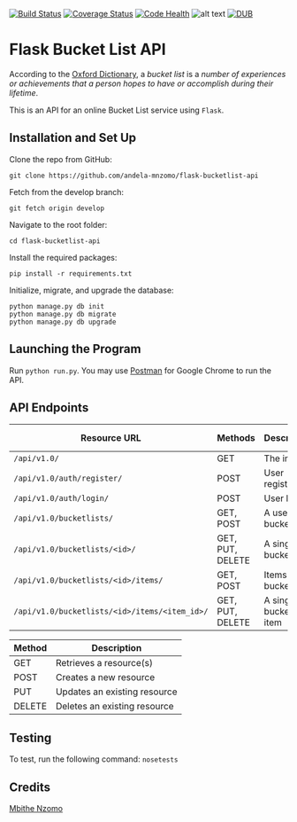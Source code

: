 [![Build Status](https://travis-ci.org/andela-mnzomo/flask-bucketlist-api.svg?branch=develop)](https://travis-ci.org/andela-mnzomo/flask-bucketlist-api)
[![Coverage Status](https://coveralls.io/repos/github/andela-mnzomo/flask-bucketlist-api/badge.svg?branch=develop)](https://coveralls.io/github/andela-mnzomo/flask-bucketlist-api?branch=develop)
[![Code Health](https://landscape.io/github/andela-mnzomo/flask-bucketlist-api/develop/landscape.svg?style=flat)](https://landscape.io/github/andela-mnzomo/flask-bucketlist-api/develop)
![alt text](https://img.shields.io/badge/python-2.7-blue.svg)
[![DUB](https://img.shields.io/dub/l/vibe-d.svg)]()

# Flask Bucket List API
According to the [Oxford Dictionary](http://www.oxforddictionaries.com/definition/english/bucket-list),
a *bucket list* is a *number of experiences or achievements that a person hopes
to have or accomplish during their lifetime*.

This is an API for an online Bucket List service using `Flask`.

## Installation and Set Up
Clone the repo from GitHub:
```
git clone https://github.com/andela-mnzomo/flask-bucketlist-api
```

Fetch from the develop branch:
```
git fetch origin develop
```

Navigate to the root folder:
```
cd flask-bucketlist-api
```

Install the required packages:
```
pip install -r requirements.txt
```

Initialize, migrate, and upgrade the database:
```
python manage.py db init
python manage.py db migrate
python manage.py db upgrade
```

## Launching the Program
Run ```python run.py```. You may use [Postman](https://chrome.google.com/webstore/detail/postman/fhbjgbiflinjbdggehcddcbncdddomop?hl=en) for Google Chrome to run the API.

## API Endpoints

| Resource URL | Methods | Description | Requires Token |
| -------- | ------------- | --------- |--------------- |
| `/api/v1.0/` | GET  | The index | FALSE |
| `/api/v1.0/auth/register/` | POST  | User registration | FALSE |
|  `/api/v1.0/auth/login/` | POST | User login | FALSE |
| `/api/v1.0/bucketlists/` | GET, POST | A user's bucket lists | TRUE |
| `/api/v1.0/bucketlists/<id>/` | GET, PUT, DELETE | A single bucket list | TRUE |
| `/api/v1.0/bucketlists/<id>/items/` | GET, POST | Items in a bucket list | TRUE |
| `/api/v1.0/bucketlists/<id>/items/<item_id>/` | GET, PUT, DELETE| A single bucket list item | TRUE |

| Method | Description |
|------- | ----------- |
| GET | Retrieves a resource(s) |
| POST | Creates a new resource |
| PUT | Updates an existing resource |
| DELETE | Deletes an existing resource |

## Testing
To test, run the following command: ```nosetests```

## Credits

[Mbithe Nzomo](https://github.com/andela-mnzomo)

